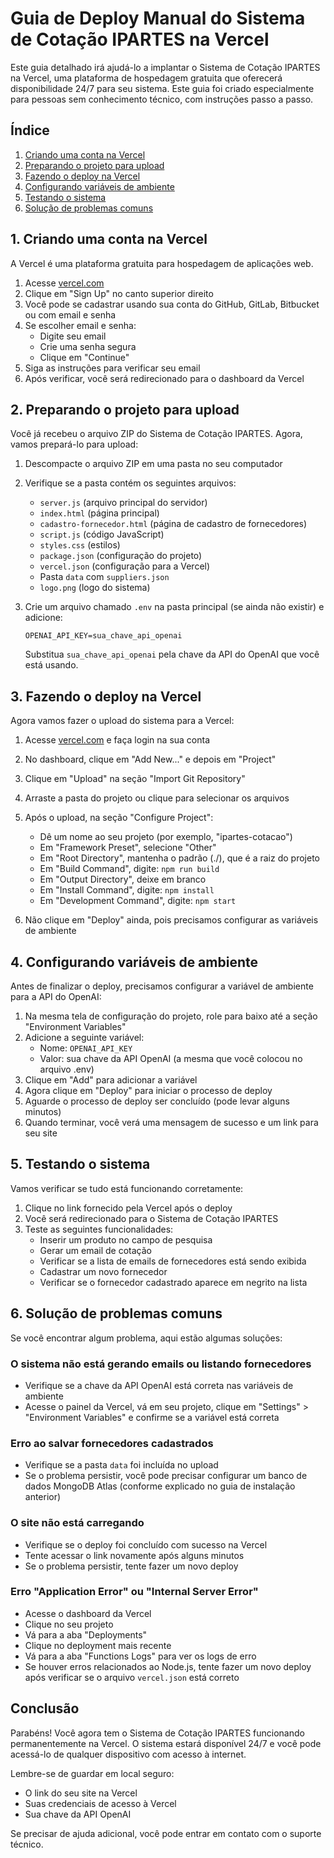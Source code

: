 # Guia de Deploy Manual do Sistema de Cotação IPARTES na Vercel

Este guia detalhado irá ajudá-lo a implantar o Sistema de Cotação IPARTES na Vercel, uma plataforma de hospedagem gratuita que oferecerá disponibilidade 24/7 para seu sistema. Este guia foi criado especialmente para pessoas sem conhecimento técnico, com instruções passo a passo.

## Índice

1. [Criando uma conta na Vercel](#1-criando-uma-conta-na-vercel)
2. [Preparando o projeto para upload](#2-preparando-o-projeto-para-upload)
3. [Fazendo o deploy na Vercel](#3-fazendo-o-deploy-na-vercel)
4. [Configurando variáveis de ambiente](#4-configurando-variáveis-de-ambiente)
5. [Testando o sistema](#5-testando-o-sistema)
6. [Solução de problemas comuns](#6-solução-de-problemas-comuns)

## 1. Criando uma conta na Vercel

A Vercel é uma plataforma gratuita para hospedagem de aplicações web.

1. Acesse [vercel.com](https://vercel.com)
2. Clique em "Sign Up" no canto superior direito
3. Você pode se cadastrar usando sua conta do GitHub, GitLab, Bitbucket ou com email e senha
4. Se escolher email e senha:
   - Digite seu email
   - Crie uma senha segura
   - Clique em "Continue"
5. Siga as instruções para verificar seu email
6. Após verificar, você será redirecionado para o dashboard da Vercel

## 2. Preparando o projeto para upload

Você já recebeu o arquivo ZIP do Sistema de Cotação IPARTES. Agora, vamos prepará-lo para upload:

1. Descompacte o arquivo ZIP em uma pasta no seu computador
2. Verifique se a pasta contém os seguintes arquivos:
   - `server.js` (arquivo principal do servidor)
   - `index.html` (página principal)
   - `cadastro-fornecedor.html` (página de cadastro de fornecedores)
   - `script.js` (código JavaScript)
   - `styles.css` (estilos)
   - `package.json` (configuração do projeto)
   - `vercel.json` (configuração para a Vercel)
   - Pasta `data` com `suppliers.json`
   - `logo.png` (logo do sistema)

3. Crie um arquivo chamado `.env` na pasta principal (se ainda não existir) e adicione:
   ```
   OPENAI_API_KEY=sua_chave_api_openai
   ```
   Substitua `sua_chave_api_openai` pela chave da API do OpenAI que você está usando.

## 3. Fazendo o deploy na Vercel

Agora vamos fazer o upload do sistema para a Vercel:

1. Acesse [vercel.com](https://vercel.com) e faça login na sua conta
2. No dashboard, clique em "Add New..." e depois em "Project"
3. Clique em "Upload" na seção "Import Git Repository"
4. Arraste a pasta do projeto ou clique para selecionar os arquivos
5. Após o upload, na seção "Configure Project":
   - Dê um nome ao seu projeto (por exemplo, "ipartes-cotacao")
   - Em "Framework Preset", selecione "Other"
   - Em "Root Directory", mantenha o padrão (./), que é a raiz do projeto
   - Em "Build Command", digite: `npm run build`
   - Em "Output Directory", deixe em branco
   - Em "Install Command", digite: `npm install`
   - Em "Development Command", digite: `npm start`

6. Não clique em "Deploy" ainda, pois precisamos configurar as variáveis de ambiente

## 4. Configurando variáveis de ambiente

Antes de finalizar o deploy, precisamos configurar a variável de ambiente para a API do OpenAI:

1. Na mesma tela de configuração do projeto, role para baixo até a seção "Environment Variables"
2. Adicione a seguinte variável:
   - Nome: `OPENAI_API_KEY`
   - Valor: sua chave da API OpenAI (a mesma que você colocou no arquivo .env)
3. Clique em "Add" para adicionar a variável
4. Agora clique em "Deploy" para iniciar o processo de deploy
5. Aguarde o processo de deploy ser concluído (pode levar alguns minutos)
6. Quando terminar, você verá uma mensagem de sucesso e um link para seu site

## 5. Testando o sistema

Vamos verificar se tudo está funcionando corretamente:

1. Clique no link fornecido pela Vercel após o deploy
2. Você será redirecionado para o Sistema de Cotação IPARTES
3. Teste as seguintes funcionalidades:
   - Inserir um produto no campo de pesquisa
   - Gerar um email de cotação
   - Verificar se a lista de emails de fornecedores está sendo exibida
   - Cadastrar um novo fornecedor
   - Verificar se o fornecedor cadastrado aparece em negrito na lista

## 6. Solução de problemas comuns

Se você encontrar algum problema, aqui estão algumas soluções:

### O sistema não está gerando emails ou listando fornecedores

- Verifique se a chave da API OpenAI está correta nas variáveis de ambiente
- Acesse o painel da Vercel, vá em seu projeto, clique em "Settings" > "Environment Variables" e confirme se a variável está correta

### Erro ao salvar fornecedores cadastrados

- Verifique se a pasta `data` foi incluída no upload
- Se o problema persistir, você pode precisar configurar um banco de dados MongoDB Atlas (conforme explicado no guia de instalação anterior)

### O site não está carregando

- Verifique se o deploy foi concluído com sucesso na Vercel
- Tente acessar o link novamente após alguns minutos
- Se o problema persistir, tente fazer um novo deploy

### Erro "Application Error" ou "Internal Server Error"

- Acesse o dashboard da Vercel
- Clique no seu projeto
- Vá para a aba "Deployments"
- Clique no deployment mais recente
- Vá para a aba "Functions Logs" para ver os logs de erro
- Se houver erros relacionados ao Node.js, tente fazer um novo deploy após verificar se o arquivo `vercel.json` está correto

## Conclusão

Parabéns! Você agora tem o Sistema de Cotação IPARTES funcionando permanentemente na Vercel. O sistema estará disponível 24/7 e você pode acessá-lo de qualquer dispositivo com acesso à internet.

Lembre-se de guardar em local seguro:
- O link do seu site na Vercel
- Suas credenciais de acesso à Vercel
- Sua chave da API OpenAI

Se precisar de ajuda adicional, você pode entrar em contato com o suporte técnico.
